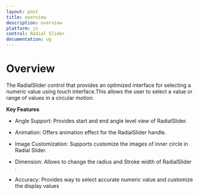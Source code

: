 ```yaml
---
layout: post
title: overview
description: overview
platform: js
control: Radial Slider
documentation: ug
---
```


# Overview

The RadialSlider control that provides an optimized interface for selecting a numeric value using touch interface.This allows the user to select a value or range of values in a circular motion.

**Key Features**

* Angle Support: Provides start and end angle level view of RadialSlider.

* Animation: Offers animation effect for the RadialSlider handle.

* Image Customization: Supports customize the images of inner circle in Radial Slider.

* Dimension: Allows to change  the  radius and Stroke width of RadialSlider .

* Accuracy: Provides way to select accurate numeric value and customize the display values
